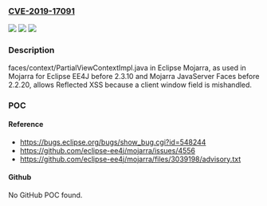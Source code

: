 ### [CVE-2019-17091](https://cve.mitre.org/cgi-bin/cvename.cgi?name=CVE-2019-17091)
![](https://img.shields.io/static/v1?label=Product&message=n%2Fa&color=blue)
![](https://img.shields.io/static/v1?label=Version&message=n%2Fa&color=blue)
![](https://img.shields.io/static/v1?label=Vulnerability&message=n%2Fa&color=brighgreen)

### Description

faces/context/PartialViewContextImpl.java in Eclipse Mojarra, as used in Mojarra for Eclipse EE4J before 2.3.10 and Mojarra JavaServer Faces before 2.2.20, allows Reflected XSS because a client window field is mishandled.

### POC

#### Reference
- https://bugs.eclipse.org/bugs/show_bug.cgi?id=548244
- https://github.com/eclipse-ee4j/mojarra/issues/4556
- https://github.com/eclipse-ee4j/mojarra/files/3039198/advisory.txt

#### Github
No GitHub POC found.

